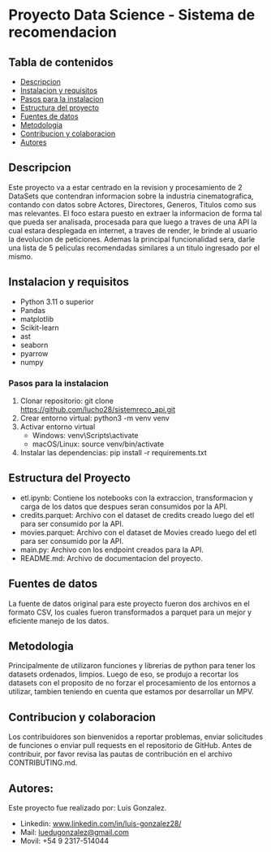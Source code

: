 # Proyecto Data Science - Sistema de recomendacion

## Tabla de contenidos

- [Descripcion](#Description)
- [Instalacion y requisitos](#instalacion-y-requisitos)
- [Pasos para la instalacion](#pasos-para-la-instalacion)
- [Estructura del proyecto](#estructura-del-proyecto)
- [Fuentes de datos](#fuentes-de-datos)
- [Metodologia](#metodologia)
- [Contribucion y colaboracion](#contribucion-y-colaboracion)
- [Autores](#autores)

## Descripcion

Este proyecto va a estar centrado en la revision y procesamiento de 2 DataSets que contendran informacion sobre la industria cinematografica, contando con datos sobre Actores, Directores, Generos, Titulos como sus mas relevantes.
El foco estara puesto en extraer la informacion de forma tal que pueda ser analisada, procesada para que luego a traves de una API la cual estara desplegada en internet, a traves de render, le brinde al usuario la devolucion de peticiones. 
Ademas la principal funcionalidad sera, darle una lista de 5 peliculas recomendadas similares a un titulo ingresado por el mismo.


##  Instalacion y requisitos

* Python 3.11 o superior
* Pandas
* matplotlib
* Scikit-learn
* ast
* seaborn
* pyarrow
* numpy

### Pasos para la instalacion

1. Clonar repositorio: git clone https://github.com/lucho28/sistemreco_api.git
2. Crear entorno virtual: python3 -m venv venv
3. Activar entorno virtual
    * Windows: venv\Scripts\activate   
    * macOS/Linux: source venv/bin/activate
4. Instalar las dependencias: pip install -r requirements.txt

## Estructura del Proyecto

* etl.ipynb: Contiene los notebooks con la extraccion, transformacion y carga de los datos que despues seran consumidos por la API.
* credits.parquet: Archivo con el dataset de credits creado luego del etl para ser consumido por la API.
* movies.parquet: Archivo con el dataset de Movies creado luego del etl para ser consumido por la API.
* main.py: Archivo con los endpoint creados para la API.
* README.md: Archivo de documentacion del proyecto.

## Fuentes de datos

La fuente de datos original para este proyecto fueron dos archivos en el formato CSV, los cuales fueron transformados a parquet para un mejor y eficiente manejo de los datos.

## Metodologia

Principalmente de utilizaron funciones y librerias de python para tener los datasets ordenados, limpios. Luego de eso, se produjo a recortar los datasets con el proposito de no forzar el procesamiento de los entornos a utilizar, tambien teniendo en cuenta que estamos por desarrollar un MPV.

## Contribucion y colaboracion

Los contribuidores son bienvenidos a reportar problemas, enviar solicitudes de funciones o enviar pull requests en el repositorio de GitHub. Antes de contribuir, por favor revisa las pautas de contribución en el archivo CONTRIBUTING.md.

## Autores:

Este proyecto fue realizado por: Luis Gonzalez.
* Linkedin: www.linkedin.com/in/luis-gonzalez28/
* Mail: luedugonzalez@gmail.com
* Movil: +54 9 2317-514044

